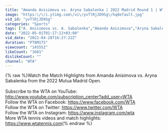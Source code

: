 ```yaml
---
title: "Amanda Anisimova vs. Aryna Sabalenka | 2022 Madrid Round 1 | WTA Match Highlights"
image: "https:\/\/i.ytimg.com\/vi\/yvTlRjJD9Sg\/hqdefault.jpg"
vid_id: "yvTlRjJD9Sg"
categories: "Sports"
tags: ["A. Anisimova vs. A. Sabalenka","Amanda Anisimova","Aryna Sabalenka"]
date: "2022-05-01T01:17:12+03:00"
vid_date: "2022-04-28T16:27:22Z"
duration: "PT8M17S"
viewcount: "145552"
likeCount: "1681"
dislikeCount: ""
channel: "WTA"
---
```

{% raw %}Watch the Match Highlights from Amanda Anisimova vs. Aryna Sabalenka from the 2022 Mutua Madrid Open.<br /><br />Subscribe to the WTA on YouTube: <a rel="nofollow" target="blank" href="http://www.youtube.com/subscription_center?add_user=WTA">http://www.youtube.com/subscription_center?add_user=WTA</a><br />Follow the WTA on Facebook: <a rel="nofollow" target="blank" href="https://www.facebook.com/WTA​​">https://www.facebook.com/WTA​​</a><br />Follow the WTA on Twitter: <a rel="nofollow" target="blank" href="https://www.twitter.com/WTA​​">https://www.twitter.com/WTA​​</a><br />Follow the WTA on Instagram: <a rel="nofollow" target="blank" href="https://www.instagram.com/wta​">https://www.instagram.com/wta​</a><br />More WTA tennis videos and match highlights: <a rel="nofollow" target="blank" href="https://www.wtatennis.com">https://www.wtatennis.com</a>{% endraw %}
